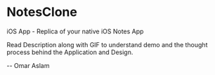 # NotesClone
iOS App - Replica of your native iOS Notes App

Read Description along with GIF to understand demo and the thought process behind the Application and Design.

-- Omar Aslam
